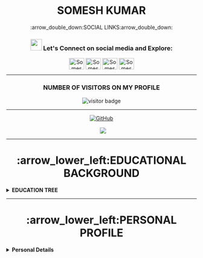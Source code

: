 <h1 align="center"> SOMESH KUMAR </h1>

<p align="center">
:arrow_double_down:SOCIAL LINKS:arrow_double_down:
<h3 align="center"> <img src="https://raw.githubusercontent.com/iampavangandhi/iampavangandhi/master/gifs/Hi.gif" width="30px"> Let's Connect on social media and Explore:</h3>
<p align="center">
<a href="https://twitter.com/SomeshG43717565" target="blank"><img align="center" src="https://cdn.jsdelivr.net/npm/simple-icons@3.0.1/icons/twitter.svg" alt="Somesh Gupta" height="30" width="40" /></a> 
<a href="https://www.linkedin.com/in/somesh-kumar-4995b2121/" target="blank"><img align="center" src="https://cdn.jsdelivr.net/npm/simple-icons@3.0.1/icons/linkedin.svg" alt="Somesh Kumar" height="30" width="40" /></a>
<a href="https://www.instagram.com/s0m.gupta/" target="blank"><img align="center" src="https://cdn.jsdelivr.net/npm/simple-icons@3.0.1/icons/instagram.svg" alt="Somesh Gupta" height="30" width="40" /></a>
<a href="https://www.youtube.com/channel/UCWKWilgAj2KOjZScVH9jlxw" target="blank"><img align="center" src="https://cdn.jsdelivr.net/npm/simple-icons@3.0.1/icons/youtube.svg" alt="Somesh Kumar" height="30" width="40" /></a>
</p>

-----

  <h3 align="center"> NUMBER OF VISITORS ON MY PROFILE </h3> 
 <p align="center"><img src="https://visitor-badge.glitch.me/badge?page_id=somgithub111.somgithub111" alt="visitor badge"/></p>

-------
 <p align="center"> <a href="https://github-readme-stats.vercel.app/api?username=somgithub111&show_icons=true&theme=gotham%22%20alt=%22somgithub111"><img align="center" alt="GitHub" src="https://img.shields.io/badge/Quick Analysis of my github statistics%20-%23121011.svg?&style=for-the-badge&logo=github&logoColor=white"/></a></p>
 

 <p align="center">&nbsp; <img align="center" src="https://github-readme-stats.vercel.app/api?username=somgithub111&show_icons=true&theme=gotham%22%20alt=%22somgithub111" /> </p>

-----

<h1 align="center"> :arrow_lower_left:EDUCATIONAL BACKGROUND </h1> 
<!-- Education Details of Somesh -->
<details close="close"> 
  <summary><b>EDUCATION TREE </b></summary>
  <ol> <br/>
     <li>
      :arrow_down_small:GRADUATION:arrow_down_small:
        </li>
    <br/>
    
| ***Degree/Qualification***  |    ***Institute/School***  |  ***Aggregate***  |    ***Session***  |
| :------: | :-----: | :------: | :-----: |
|B.Tech [Information Technology] |Greater Noida Institute of Technology, Greater Noida[UP]    |66%   |   2013-2017|
      
          
   <br/>                       
   <li>
  :arrow_down_small: <u>INTERMEDIATE</u> :arrow_down_small:
       </li>
       <br/>
       
| ***Degree/Qualification***  |    ***Institute/School***  |  ***Aggregate***  |    ***Session***  |
| :------: | :-----: | :------: | :-----: |
|C.B.S.E [PCME + Informatics Practices] |Guru Gobind Singh Public School, Bokaro[Jharkhand]  |69%   |   2011-2013|     

     
   <br/>                       
   <li>
      :arrow_down_small:MATRICULATION:arrow_down_small:
       </li>
       <br/>
       
| ***Degree/Qualification***  |    ***Institute/School***  |  ***Aggregate***  |    ***Session***  |
| :------: | :-----: | :------: | :-----: |
|C.B.S.E [Science+Maths+SST+Eng+Sanskrit ] |Scottish Public School, Katihar[Bihar]  |9.4 CGPA   |  Upto 2011|     

</ol>
</details>

__________

<h1 align="center">:arrow_lower_left:PERSONAL PROFILE</h1> 
<details close="close"> 
  <summary><b>Personal Details</b></summary>
<ul><br/>
<b>
  Father's Name: </b>
  
```sh
  Sanjay Kumar Gupta
  ```
  <b>
Date Of Birth: </b>
 ```sh
 15th September 1996
  ```
  <b>
Marital Status: </b>
   ```sh
 Unmarried
  ```
 <b> 
Languages: </b>
   ```sh
 English and Hindi
  ```
  <b>
Correspondence Address:</b>
```sh
 House No.10, Wazidpur (Near Jaypee Cosmos) Noida Sector 135, UP-854105
  ```
  <b>
  Permanent Address: </b?
  ```sh
  C/O-S.K Gupta, Kalibari Colony "Rajhata" Katihar ,Bihar-854105
  ```
